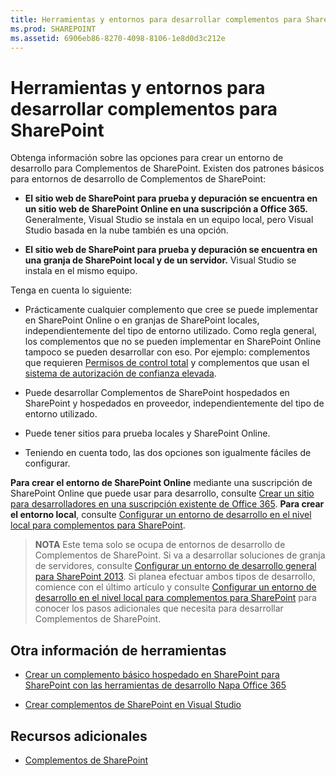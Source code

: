 ```yaml
---
title: Herramientas y entornos para desarrollar complementos para SharePoint
ms.prod: SHAREPOINT
ms.assetid: 6906eb86-8270-4098-8106-1e8d0d3c212e
---
```



# Herramientas y entornos para desarrollar complementos para SharePoint
Obtenga información sobre las opciones para crear un entorno de desarrollo para Complementos de SharePoint.
Existen dos patrones básicos para entornos de desarrollo de Complementos de SharePoint:





- **El sitio web de SharePoint para prueba y depuración se encuentra en un sitio web de SharePoint Online en una suscripción a Office 365.** Generalmente, Visual Studio se instala en un equipo local, pero Visual Studio basada en la nube también es una opción.


- **El sitio web de SharePoint para prueba y depuración se encuentra en una granja de SharePoint local y de un servidor.** Visual Studio se instala en el mismo equipo.



Tenga en cuenta lo siguiente:





- Prácticamente cualquier complemento que cree se puede implementar en SharePoint Online o en granjas de SharePoint locales, independientemente del tipo de entorno utilizado. Como regla general, los complementos que no se pueden implementar en SharePoint Online tampoco se pueden desarrollar con eso. Por ejemplo: complementos que requieren  [Permisos de control total](add-in-permissions-in-sharepoint-2013.md) y complementos que usan el [sistema de autorización de confianza elevada](creating-sharepoint-add-ins-that-use-high-trust-authorization.md).


- Puede desarrollar Complementos de SharePoint hospedados en SharePoint y hospedados en proveedor, independientemente del tipo de entorno utilizado.


- Puede tener sitios para prueba locales y SharePoint Online.


- Teniendo en cuenta todo, las dos opciones son igualmente fáciles de configurar.


 **Para crear el entorno de SharePoint Online** mediante una suscripción de SharePoint Online que puede usar para desarrollo, consulte [Crear un sitio para desarrolladores en una suscripción existente de Office 365](create-a-developer-site-on-an-existing-office-365-subscription.md). **Para crear el entorno local**, consulte [Configurar un entorno de desarrollo en el nivel local para complementos para SharePoint](set-up-an-on-premises-development-environment-for-sharepoint-add-ins.md).
> **NOTA**
> Este tema solo se ocupa de entornos de desarrollo de Complementos de SharePoint. Si va a desarrollar soluciones de granja de servidores, consulte  [Configurar un entorno de desarrollo general para SharePoint 2013](http://msdn.microsoft.com/library/08e4e4e1-d960-43fa-85df-f3c279ed6927%28Office.15%29.aspx). Si planea efectuar ambos tipos de desarrollo, comience con el último artículo y consulte  [Configurar un entorno de desarrollo en el nivel local para complementos para SharePoint](set-up-an-on-premises-development-environment-for-sharepoint-add-ins.md) para conocer los pasos adicionales que necesita para desarrollar Complementos de SharePoint.





## Otra información de herramientas


-  [Crear un complemento básico hospedado en SharePoint para SharePoint con las herramientas de desarrollo Napa Office 365](create-a-basic-sharepoint-hosted-add-in-by-using-napa-office-365-development-too.md)


-  [Crear complementos de SharePoint en Visual Studio](create-sharepoint-add-ins-in-visual-studio.md)



## Recursos adicionales
<a name="bk_addresources"> </a>


-  [Complementos de SharePoint](sharepoint-add-ins.md)



